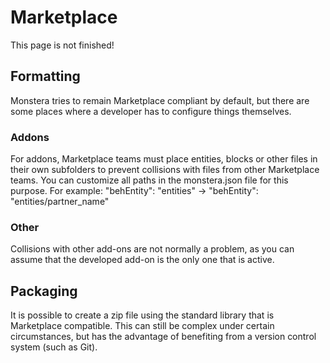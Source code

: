 # Marketplace

This page is not finished!

## Formatting

Monstera tries to remain Marketplace compliant by default, but there are some places where a developer has to configure
things themselves.

### Addons

For addons, Marketplace teams must place entities, blocks or other files in their own subfolders to prevent collisions
with files from other Marketplace teams. You can customize all paths in the monstera.json file for this purpose. For
example:
"behEntity": "entities" -> "behEntity": "entities/partner_name"

### Other

Collisions with other add-ons are not normally a problem, as you can assume that the developed add-on is the only one
that is active.

## Packaging

It is possible to create a zip file using the standard library that is Marketplace compatible. This can still be complex
under certain circumstances, but has the advantage of benefiting from a version control system (such as Git).